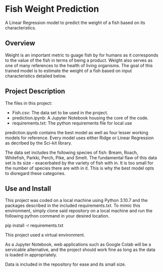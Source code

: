 # Fish Weight Prediction

A Linear Regression model to predict the weight of a fish based on its characteristics.

## Overview

Weight is an important metric to guage fish by for humans as it corresponds to the value
of the fish in terms of being a product.  Weight also serves as one of many references
to the health of living organisms.  The goal of this trained model is to estimate
the weight of a fish based on input characteristics detailed below.

## Project Description

The files in this project:

- Fish.csv:             The data set to be used in the project.
- prediction.ipynb:     A Jupyter Notebook housing the core of the code.
- requirements.txt:     The python requirements file for local use

prediction.ipynb contains the best model as well as four lesser working models for reference.
Every model uses either Ridge or Linear Regression as decribed by the Sci-kit library.

The data set includes the following species of fish: Bream, Roach, Whitefish, Parkki, Perch,
Pike, and Smelt.  The fundamental flaw of this data set is its size - exacerbated by the variety
of fish with in.  It is too small for the number of species there are with in it.  This is why the
best model opts to disregard these categories.

## Use and Install

This project was coded on a local machine using Python 3.10.7 and the packages described
in the included requirements.txt.  To mimic this environment, simply clone said repository
on a local machine and run the following python command in your desired location.

pip install -r requirements.txt

This project used a virtual environment.

As a Jupyter Notebook, web applications such as Google Colab will be a servicable alternative,
and the project should work fine as long as the data is loaded in appropriately.

Data is included in the repository for ease and its small size.
